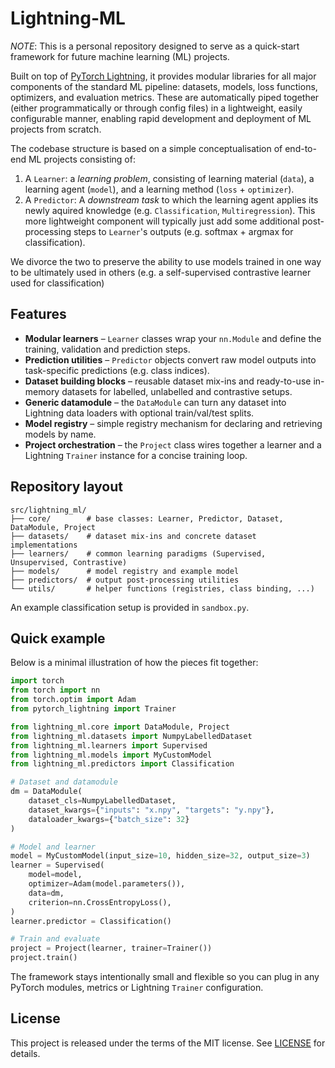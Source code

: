 # Lightning-ML

*NOTE*: This is a personal repository designed to serve as a quick-start framework for future machine learning (ML) projects.

Built on top of [PyTorch Lightning](https://www.pytorchlightning.ai/), it provides modular libraries for all major components of the standard ML pipeline: datasets, models, loss functions, optimizers, and evaluation metrics. These are automatically piped together (either programmatically or through config files) in a lightweight, easily configurable manner, enabling rapid development and deployment of ML projects from scratch.

The codebase structure is based on a simple conceptualisation of end-to-end ML projects consisting of:
1. A `Learner`: a *learning problem*, consisting of learning material (`data`), a learning agent (`model`), and a learning method (`loss` + `optimizer`).
2. A `Predictor`: A *downstream task* to which the learning agent applies its newly aquired knowledge (e.g. `Classification`, `Multiregression`). This more lightweight component will typically just add some additional post-processing steps to `Learner`'s outputs (e.g. softmax + argmax for classification).

We divorce the two to preserve the ability to use models trained in one way to be ultimately used in others (e.g. a self-supervised contrastive learner used for classification)

## Features

- **Modular learners** – `Learner` classes wrap your `nn.Module` and define the training, validation and prediction steps.
- **Prediction utilities** – `Predictor` objects convert raw model outputs into task-specific predictions (e.g. class indices).
- **Dataset building blocks** – reusable dataset mix-ins and ready-to-use in-memory datasets for labelled, unlabelled and contrastive setups.
- **Generic datamodule** – the `DataModule` can turn any dataset into Lightning data loaders with optional train/val/test splits.
- **Model registry** – simple registry mechanism for declaring and retrieving models by name.
- **Project orchestration** – the `Project` class wires together a learner and a Lightning `Trainer` instance for a concise training loop.

## Repository layout

```
src/lightning_ml/
├── core/        # base classes: Learner, Predictor, Dataset, DataModule, Project
├── datasets/    # dataset mix-ins and concrete dataset implementations
├── learners/    # common learning paradigms (Supervised, Unsupervised, Contrastive)
├── models/      # model registry and example model
├── predictors/  # output post-processing utilities
└── utils/       # helper functions (registries, class binding, ...)
```

An example classification setup is provided in `sandbox.py`.

## Quick example

Below is a minimal illustration of how the pieces fit together:

```python
import torch
from torch import nn
from torch.optim import Adam
from pytorch_lightning import Trainer

from lightning_ml.core import DataModule, Project
from lightning_ml.datasets import NumpyLabelledDataset
from lightning_ml.learners import Supervised
from lightning_ml.models import MyCustomModel
from lightning_ml.predictors import Classification

# Dataset and datamodule
dm = DataModule(
    dataset_cls=NumpyLabelledDataset,
    dataset_kwargs={"inputs": "x.npy", "targets": "y.npy"},
    dataloader_kwargs={"batch_size": 32}
)

# Model and learner
model = MyCustomModel(input_size=10, hidden_size=32, output_size=3)
learner = Supervised(
    model=model,
    optimizer=Adam(model.parameters()),
    data=dm,
    criterion=nn.CrossEntropyLoss(),
)
learner.predictor = Classification()

# Train and evaluate
project = Project(learner, trainer=Trainer())
project.train()
```

The framework stays intentionally small and flexible so you can plug in any PyTorch modules, metrics or Lightning `Trainer` configuration.

## License

This project is released under the terms of the MIT license. See [LICENSE](LICENSE) for details.
